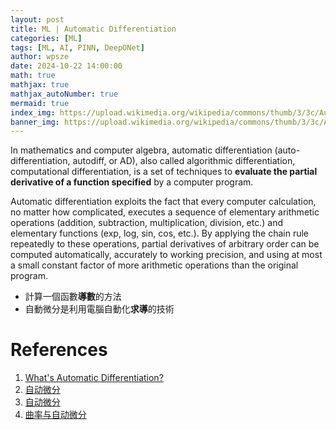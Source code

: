 ```yaml
---
layout: post
title: ML | Automatic Differentiation 
categories: [ML]
tags: [ML, AI, PINN, DeepONet]
author: wpsze
date: 2024-10-22 14:00:00
math: true
mathjax: true
mathjax_autoNumber: true
mermaid: true
index_img: https://upload.wikimedia.org/wikipedia/commons/thumb/3/3c/AutomaticDifferentiationNutshell.png/450px-AutomaticDifferentiationNutshell.png
banner_img: https://upload.wikimedia.org/wikipedia/commons/thumb/3/3c/AutomaticDifferentiationNutshell.png/450px-AutomaticDifferentiationNutshell.png
---
```


In mathematics and computer algebra, automatic differentiation (auto-differentiation, autodiff, or AD), also called algorithmic differentiation, computational differentiation, is a set of techniques to **evaluate the partial derivative of a function specified** by a computer program.

Automatic differentiation exploits the fact that every computer calculation, no matter how complicated, executes a sequence of elementary arithmetic operations (addition, subtraction, multiplication, division, etc.) and elementary functions (exp, log, sin, cos, etc.). By applying the chain rule repeatedly to these operations, partial derivatives of arbitrary order can be computed automatically, accurately to working precision, and using at most a small constant factor of more arithmetic operations than the original program.

- 計算一個函數**導數**的方法
- 自動微分是利用電腦自動化**求導**的技術

# References

1. [What's Automatic Differentiation?](https://huggingface.co/blog/andmholm/what-is-automatic-differentiation)
2. [自动微分](https://fancyerii.github.io/books/autodiff/)
3. [自动微分](https://indico.ihep.ac.cn/event/17315/attachments/64130/75771/%E8%87%AA%E5%8A%A8%E5%BE%AE%E5%88%86.pdf)
4. [曲率与自动微分](https://vlight.me/2018/04/01/curvature-and-automatic-differentiation/)